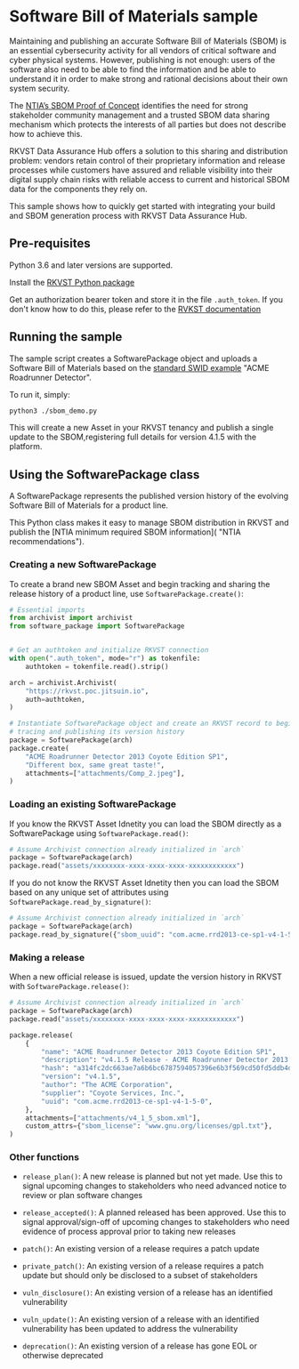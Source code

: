 # Software Bill of Materials sample

Maintaining and publishing an accurate Software Bill of Materials (SBOM) is an essential cybersecurity activity for all vendors of critical software and cyber physical systems. However, publishing is not enough: users of the software also need to be able to find the information and be able to understand it in order to make strong and rational decisions about their own system security.

The [NTIA’s SBOM Proof of Concept](https://www.ntia.doc.gov/files/ntia/publications/ntia_sbom_energy_pocplanning.pdf "NTIA Energy PoC Presentation") identifies the need for strong stakeholder community management and a trusted SBOM data sharing mechanism which protects the interests of all parties but does not describe how to achieve this.

RKVST Data Assurance Hub offers a solution to this sharing and distribution problem: vendors retain control of their proprietary information and release processes while customers have assured and reliable visibility into their digital supply chain risks with reliable access to current and historical SBOM data for the components they rely on.

This sample shows how to quickly get started with integrating your build and SBOM generation process with RKVST Data Assurance Hub.


## Pre-requisites

Python 3.6 and later versions are supported.

Install the [RKVST Python package](https://pypi.org/project/jitsuin-archivist/ "PyPi package page")

Get an authorization bearer token and store it in the file `.auth_token`. If you don't know how to do this, please refer to the [RVKST documentation](https://docs.jitsuin.com/docs/setup-and-administration/getting-access-tokens-using-client-secret/ "Getting an auth token")


## Running the sample

The sample script creates a SoftwarePackage object and uploads a Software Bill of Materials based on the [standard SWID example](https://www.ntia.gov/files/ntia/publications/ntia_sbom_formats_and_standards_whitepaper_-_version_20191025.pdf "ACME Roadrunner Detector") "ACME Roadrunner Detector".

To run it, simply: 

```bash
python3 ./sbom_demo.py
```

This will create a new Asset in your RKVST tenancy and publish a single update to the SBOM,registering full details for version 4.1.5 with the platform.


## Using the SoftwarePackage class

A SoftwarePackage represents the published version history of the evolving Software Bill of Materials for a product line.

This Python class makes it easy to manage SBOM distribution in RKVST and publish the [NTIA minimum required SBOM information]( "NTIA recommendations").


### Creating a new SoftwarePackage

To create a brand new SBOM Asset and begin tracking and sharing the release history of a product line, use `SoftwarePackage.create()`:

```python
# Essential imports
from archivist import archivist
from software_package import SoftwarePackage


# Get an authtoken and initialize RKVST connection
with open(".auth_token", mode="r") as tokenfile:
    authtoken = tokenfile.read().strip()

arch = archivist.Archivist(
    "https://rkvst.poc.jitsuin.io",
    auth=authtoken,
)

# Instantiate SoftwarePackage object and create an RKVST record to begin
# tracing and publishing its version history
package = SoftwarePackage(arch)
package.create(
    "ACME Roadrunner Detector 2013 Coyote Edition SP1",
    "Different box, same great taste!",
    attachments=["attachments/Comp_2.jpeg"],
)
```


### Loading an existing SoftwarePackage

If you know the RKVST Asset Idnetity you can load the SBOM directly as a SoftwarePackage using `SoftwarePackage.read()`:

```python
# Assume Archivist connection already initialized in `arch`
package = SoftwarePackage(arch)
package.read("assets/xxxxxxxx-xxxx-xxxx-xxxx-xxxxxxxxxxxx")
```

If you do not know the RKVST Asset Idnetity then you can load the SBOM based on any unique set of attributes using `SoftwarePackage.read_by_signature()`:

```python
# Assume Archivist connection already initialized in `arch`
package = SoftwarePackage(arch)
package.read_by_signature({"sbom_uuid": "com.acme.rrd2013-ce-sp1-v4-1-5-0"})
```


### Making a release

When a new official release is issued, update the version history in RKVST with `SoftwarePackage.release()`:

```python
# Assume Archivist connection already initialized in `arch`
package = SoftwarePackage(arch)
package.read("assets/xxxxxxxx-xxxx-xxxx-xxxx-xxxxxxxxxxxx")

package.release(
    {
        "name": "ACME Roadrunner Detector 2013 Coyote Edition SP1",
        "description": "v4.1.5 Release - ACME Roadrunner Detector 2013 Coyote Edition SP1",
        "hash": "a314fc2dc663ae7a6b6bc6787594057396e6b3f569cd50fd5ddb4d1bbafd2b6a",
        "version": "v4.1.5",
        "author": "The ACME Corporation",
        "supplier": "Coyote Services, Inc.",
        "uuid": "com.acme.rrd2013-ce-sp1-v4-1-5-0",
    },
    attachments=["attachments/v4_1_5_sbom.xml"],
    custom_attrs={"sbom_license": "www.gnu.org/licenses/gpl.txt"},
)
```


### Other functions

* `release_plan()`: A new release is planned but not yet made. Use this to signal upcoming changes to stakeholders who need advanced notice to review or plan software changes

* `release_accepted()`: A planned released has been approved. Use this to signal approval/sign-off of upcoming changes to stakeholders who need evidence of process approval prior to taking new releases

* `patch()`: An existing version of a release requires a patch update

* `private_patch()`: An existing version of a release requires a patch update but should only be disclosed to a subset of stakeholders

* `vuln_disclosure()`: An existing version of a release has an identified vulnerability

* `vuln_update()`: An existing version of a release with an identified vulnerability has been updated to address the vulnerability

* `deprecation()`: An existing version of a release has gone EOL or otherwise deprecated



